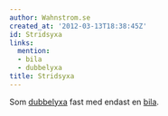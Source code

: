 ```yaml
---
author: Wahnstrom.se
created_at: '2012-03-13T18:38:45Z'
id: Stridsyxa
links:
  mention:
  - bila
  - dubbelyxa
title: Stridsyxa
---
```


Som [dubbelyxa] fast med endast en [bila].

  [dubbelyxa]: dubbelyxa
  [bila]: bila